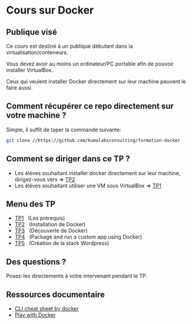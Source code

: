 # Cours sur Docker

## Publique visé
Ce cours est destiné à un publique débutant dans la virtualisation/conteneurs.

Vous devez avoir au moins un ordinateur/PC portable afin de pouvoir installer VirtualBox.

Ceux qui veulent installer Docker directement sur leur machine peuvent le faire aussi.

## Comment récupérer ce repo directement sur votre machine ?
Simple, il suffit de taper la commande suivante:
```bash
git clone //https://github.com/kumalabsconsulting/formation-docker
```

## Comment se diriger dans ce TP ?
* Les élèves souhaitant installer docker directement sur leur machine, dirigez-vous vers => [TP2](TP2/desktop.md)
* Les élèves souhaitant utiliser une VM sous VirtualBox => [TP1](TP1/README.md)


## Menu des TP
* [TP1](TP1/README.md) &nbsp; (Les prérequis)
* [TP2](TP2/README.md) &nbsp; (Installation de Docker)
* [TP3](TP3/README.md) &nbsp; (Découverte de Docker)
* [TP4](TP4/README.md) &nbsp; (Package and run a custom app using Docker)
* [TP5](TP5/README.md) &nbsp; (Création de la stack Wordpress)

## Des questions ?
Posez-les directements à votre intervenant pendant le TP.


## Ressources documentaire
* [CLI cheat sheet by docker](https://docs.docker.com/get-started/docker_cheatsheet.pdf)
* [Play with Docker](https://training.play-with-docker.com/beginner-linux/)